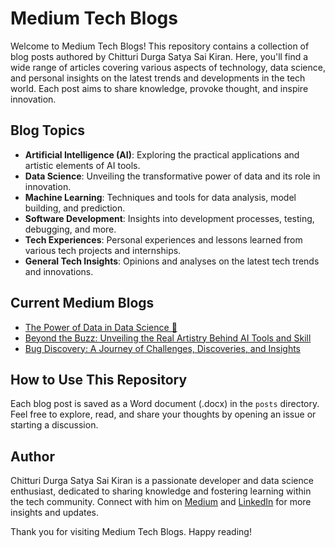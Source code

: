 # Medium Tech Blogs

Welcome to Medium Tech Blogs! This repository contains a collection of blog posts authored by Chitturi Durga Satya Sai Kiran. Here, you'll find a wide range of articles covering various aspects of technology, data science, and personal insights on the latest trends and developments in the tech world. Each post aims to share knowledge, provoke thought, and inspire innovation.

## Blog Topics
- **Artificial Intelligence (AI)**: Exploring the practical applications and artistic elements of AI tools.
- **Data Science**: Unveiling the transformative power of data and its role in innovation.
- **Machine Learning**: Techniques and tools for data analysis, model building, and prediction.
- **Software Development**: Insights into development processes, testing, debugging, and more.
- **Tech Experiences**: Personal experiences and lessons learned from various tech projects and internships.
- **General Tech Insights**: Opinions and analyses on the latest tech trends and innovations.

## Current Medium Blogs
- [The Power of Data in Data Science 🚀](https://medium.com/@chitturidurgasatyasaikiran/the-power-of-data-in-data-science-4c4973232906)
- [Beyond the Buzz: Unveiling the Real Artistry Behind AI Tools and Skill](https://medium.com/@chitturidurgasatyasaikiran/beyond-the-buzz-unveiling-the-real-artistry-behind-ai-tools-and-skill-940eef46bfb6)
- [Bug Discovery: A Journey of Challenges, Discoveries, and Insights](https://medium.com/@chitturidurgasatyasaikiran/exploring-challenges-unveiling-discoveries-and-exposing-a-bug-from-assisting-a-friends-project-5b9bc1ff4b7f)

## How to Use This Repository
Each blog post is saved as a Word document (.docx) in the `posts` directory. Feel free to explore, read, and share your thoughts by opening an issue or starting a discussion.

## Author
Chitturi Durga Satya Sai Kiran is a passionate developer and data science enthusiast, dedicated to sharing knowledge and fostering learning within the tech community. Connect with him on [Medium](https://medium.com/@chitturidurgasatyasaikiran) and [LinkedIn](https://www.linkedin.com/in/durga-satya-sai-kiran-chitturi-69abba220/) for more insights and updates.

Thank you for visiting Medium Tech Blogs. Happy reading!
